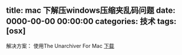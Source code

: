title: mac 下解压windows压缩夹乱码问题
date: 0000-00-00 00:00:00
categories: 技术
tags: [osx]
---

解决方案：
使用The Unarchiver For Mac
[下载](http://www.onlinedown.net/softdown/175693_2.htm)
